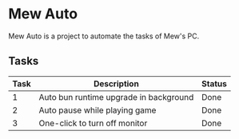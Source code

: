 # Mew Auto

Mew Auto is a project to automate the tasks of Mew's PC.

## Tasks

| Task | Description                            | Status |
| ---- | -------------------------------------- | ------ |
| 1    | Auto bun runtime upgrade in background | Done   |
| 2    | Auto pause while playing game          | Done   |
| 3    | One-click to turn off monitor          | Done   |
